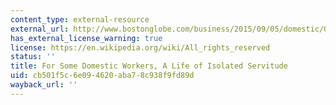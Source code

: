 ```yaml
---
content_type: external-resource
external_url: http://www.bostonglobe.com/business/2015/09/05/domestic/QPgC2J1fczxkPVQl2ZxF8M/story.html
has_external_license_warning: true
license: https://en.wikipedia.org/wiki/All_rights_reserved
status: ''
title: For Some Domestic Workers, A Life of Isolated Servitude
uid: cb501f5c-6e09-4620-aba7-8c938f9fd89d
wayback_url: ''
---
```

